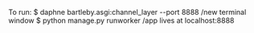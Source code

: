 To run:
$ daphne bartleby.asgi:channel_layer --port 8888
/new terminal window
$ python manage.py runworker
/app lives at localhost:8888
